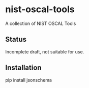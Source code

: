 # nist-oscal-tools
A collection of NIST OSCAL Tools

## Status
Incomplete draft, not suitable for use.

## Installation
pip install jsonschema

